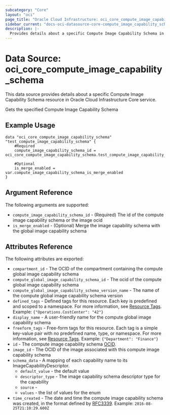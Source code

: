 ```yaml
---
subcategory: "Core"
layout: "oci"
page_title: "Oracle Cloud Infrastructure: oci_core_compute_image_capability_schema"
sidebar_current: "docs-oci-datasource-core-compute_image_capability_schema"
description: |-
  Provides details about a specific Compute Image Capability Schema in Oracle Cloud Infrastructure Core service
---
```


# Data Source: oci_core_compute_image_capability_schema
This data source provides details about a specific Compute Image Capability Schema resource in Oracle Cloud Infrastructure Core service.

Gets the specified Compute Image Capability Schema


## Example Usage

```hcl
data "oci_core_compute_image_capability_schema" "test_compute_image_capability_schema" {
	#Required
	compute_image_capability_schema_id = oci_core_compute_image_capability_schema.test_compute_image_capability_schema.id

	#Optional
	is_merge_enabled = var.compute_image_capability_schema_is_merge_enabled
}
```

## Argument Reference

The following arguments are supported:

* `compute_image_capability_schema_id` - (Required) The id of the compute image capability schema or the image ocid
* `is_merge_enabled` - (Optional) Merge the image capability schema with the global image capability schema 


## Attributes Reference

The following attributes are exported:

* `compartment_id` - The OCID of the compartment containing the compute global image capability schema 
* `compute_global_image_capability_schema_id` - The ocid of the compute global image capability schema 
* `compute_global_image_capability_schema_version_name` - The name of the compute global image capability schema version 
* `defined_tags` - Defined tags for this resource. Each key is predefined and scoped to a namespace. For more information, see [Resource Tags](https://docs.cloud.oracle.com/iaas/Content/General/Concepts/resourcetags.htm).  Example: `{"Operations.CostCenter": "42"}` 
* `display_name` - A user-friendly name for the compute global image capability schema 
* `freeform_tags` - Free-form tags for this resource. Each tag is a simple key-value pair with no predefined name, type, or namespace. For more information, see [Resource Tags](https://docs.cloud.oracle.com/iaas/Content/General/Concepts/resourcetags.htm).  Example: `{"Department": "Finance"}` 
* `id` - The compute image capability schema [OCID](https://docs.cloud.oracle.com/iaas/Content/General/Concepts/identifiers.htm).
* `image_id` - The OCID of the image associated with this compute image capability schema 
* `schema_data` - A mapping of each capability name to its ImageCapabilityDescriptor.
	* `default_value` - the default value
	* `descriptor_type` - The image capability schema descriptor type for the capability 
	* `source` - 
	* `values` - the list of values for the enum
* `time_created` - The date and time the compute image capability schema was created, in the format defined by [RFC3339](https://tools.ietf.org/html/rfc3339).  Example: `2016-08-25T21:10:29.600Z` 

